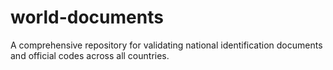 # world-documents
A comprehensive repository for validating national identification documents and official codes across all countries.
